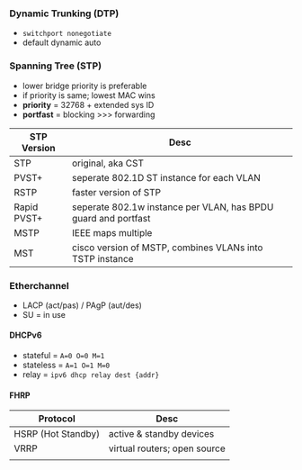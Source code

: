 ### Dynamic Trunking (DTP)
- `switchport nonegotiate` 
- default dynamic auto
### Spanning Tree (STP)
- lower bridge priority is preferable
- if priority is same; lowest MAC wins
- **priority** = 32768 + extended sys ID
- **portfast** = blocking >>> forwarding

| STP Version | Desc                                                           |
| ----------- | -------------------------------------------------------------- |
| STP         | original, aka CST                                              |
| PVST+       | seperate 802.1D ST instance for each VLAN                      |
| RSTP        | faster version of STP                                          |
| Rapid PVST+ | seperate 802.1w instance per VLAN, has BPDU guard and portfast |
| MSTP        | IEEE maps multiple                                             |
| MST         | cisco version of MSTP, combines VLANs into TSTP instance       |
### Etherchannel
- LACP (act/pas) / PAgP (aut/des)
- SU = in use
#### DHCPv6
- stateful = `A=0 O=0 M=1`
- stateless = `A=1 O=1 M=0`
- relay = `ipv6 dhcp relay dest {addr}`
#### FHRP

| Protocol           | Desc                         |
| ------------------ | ---------------------------- |
| HSRP (Hot Standby) | active & standby devices     |
| VRRP               | virtual routers; open source |
|                    |                              |

